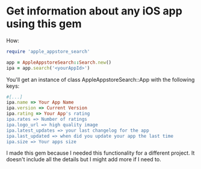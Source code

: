 # Get information about any iOS app using this gem

How:
```ruby
require 'apple_appstore_search'

app = AppleAppstoreSearch::Search.new()
ipa = app.search('<yourAppId>')
```

You'll get an instance of class AppleAppstoreSearch::App with the following keys:

```ruby
#[...]
ipa.name => Your App Name
ipa.version => Current Version
ipa.rating => Your App's rating
ipa.rates => Number of ratings
ipa.logo_url => high quality image
ipa.latest_updates => your last changelog for the app
ipa.last_updated => when did you update your app the last time
ipa.size => Your apps size
```

I made this gem because I needed this functionality for a different project. It doesn't include all the details but I might add more if I need to. 